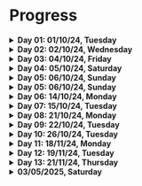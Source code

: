 # Progress

<!-- Day 01 -->
<details>
  <summary><b>Day 01: 01/10/24, Tuesday</b></summary>
    
- DSA
  - Revised time and space complexity.
  - Solved problems.
  - Links: [Notes](https://github.com/TheParthMaru/mastering-dsa/tree/main/01_time_%26_space_complexity)

- Frontend Dev

  - Revised basic HTML
  - Links: [Notes](https://github.com/TheParthMaru/HTML-Notes)
  </details>

<!-- Day 02 -->
<details>
  <summary><b>Day 02: 02/10/24, Wednesday</b></summary>
    
- DSA
  - Revised arrays
  - Link: [Notes](https://github.com/TheParthMaru/mastering-dsa/tree/main/02_arrays/notes)
  - Problems:
    * 349. Intersection of Two Arrays (need to learn HashSet for optimized solution)
    * 1480. Running Sum of 1d Array
    * Sort binary array
    * Merge two sorted arrays
  - Link: [Repo, notes and solution](https://github.com/TheParthMaru/mastering-dsa/tree/main/02_arrays)
</details>

<!-- Day 03 -->
<details>
  <summary><b>Day 03: 04/10/24, Friday</b></summary>
    
- DSA
  - Problems:
    - Add two arrays element wise
    - 121.Best Time to Buy and Sell Stock
    - 448.Find All Numbers Disappeared in an Array
    - 485.Max Consecutive Ones
    - 1.Two Sum
  - Link: [Repo, notes and solution](https://github.com/TheParthMaru/mastering-dsa/tree/main/02_arrays)
</details>

<!-- Day 04 -->
<details>
  <summary><b>Day 04: 05/10/24, Saturday</b></summary>
    
- DSA
  - Problems:
    - 136. Single Number
    - 189. Rotate Array
  - Link: [Repo, notes and solution](https://github.com/TheParthMaru/mastering-dsa/tree/main/02_arrays)
</details>

<!-- Day 04 -->
<details>
  <summary><b>Day 05: 06/10/24, Sunday</b></summary>
    
- DSA
  - Weekly revision
  - Problems:
    - 169. Majority element
  - Link: [Repo, notes and solution](https://github.com/TheParthMaru/mastering-dsa/tree/main/02_arrays)
</details>

<!-- Day 05 -->
<details>
  <summary><b>Day 05: 06/10/24, Sunday</b></summary>
    
- DSA
  - Weekly revision
  - Problems:
    - 169. Majority element
  - Link: [Repo, notes and solution](https://github.com/TheParthMaru/mastering-dsa/tree/main/02_arrays)
</details>

<!-- Day 06 -->
<details>
  <summary><b>Day 06: 14/10/24, Monday</b></summary>
    
- DSA
  - 2D arrays
  - Printing elements row wise and column wise
  - Printing elements in waveform
  - Link: [Repo, notes and solution](https://github.com/TheParthMaru/mastering-dsa/tree/main/03_2D_arrays)
</details>

<!-- Day 07 -->
<details>
  <summary><b>Day 07: 15/10/24, Tuesday</b></summary>
    
- DSA
  - Coded multiplication of matrix
  - Solved leetcode 867 transpose matrix
  - Link: [Repo, notes and solution](https://github.com/TheParthMaru/mastering-dsa/tree/main/03_2D_arrays)

- MSc
  - Groovy language theory and use cases.
  - Printing stuff in Groovy
  - Comments
  - Variables
  - Scope
  - String interpolation
  - [Detailed notes](https://github.com/TheParthMaru/groovy-notes/blob/main/notes.md)
  </details>

<!-- Day 08 -->
<details>
  <summary><b>Day 08: 21/10/24, Monday</b></summary>
    
- DSA
  - Leetcode problems solved:
    - [73. Set Matrix Zeroes](https://leetcode.com/problems/set-matrix-zeroes/description/)
    - [1672. Richest Customer Wealth](https://leetcode.com/problems/richest-customer-wealth/description/)
  - Link: [Repo, notes and solution](https://github.com/TheParthMaru/mastering-dsa/tree/main/03_2D_arrays)

- MSc
  - Groovy
    - Data types in groovy
    - Operators
    - Special operators (elvis operator, null safe operator, range operator, spread operator, spaceship operator)
    - Conditionals
    - Loops
    - Collections in groovy
    - List
    - Maps
  - [Detailed notes](https://github.com/TheParthMaru/groovy-notes/blob/main/notes.md)
  </details>

<!-- Day 09 -->
<details>
  <summary><b>Day 09: 22/10/24, Tuesday</b></summary>
    
- DSA
  - Leetcode problems solved:
    - [48. Rotate Image](https://leetcode.com/problems/rotate-image/description/)
    - [54. Spiral matrix](https://leetcode.com/problems/spiral-matrix/description/)

- Link: [Repo, notes and solution](https://github.com/TheParthMaru/mastering-dsa/tree/main/03_2D_arrays)
</details>

<!-- Day 10 -->
<details>
  <summary><b>Day 10: 26/10/24, Tuesday</b></summary>
    
- DSA
  - Leetcode problems solved:
    - [566. Reshape the Matrix](https://leetcode.com/problems/reshape-the-matrix/description/)
    - [1275. Find Winner on a Tic Tac Toe Game](https://leetcode.com/problems/find-winner-on-a-tic-tac-toe-game/description/)

- Link: [Repo, notes and solution](https://github.com/TheParthMaru/mastering-dsa/tree/main/03_2D_arrays)
</details>

<!-- Day 11 -->
<details>
  <summary><b>Day 11: 18/11/24, Monday</b></summary>
    
- DSA
  - Strings
  - StringBuilder
  - StringBuffer

- MSc

  - CPP
    - Address of operator
    - Pointers
    - De-reference operator
    - Call by reference using Pointers
    - Pointer arithmetic
    - Arrays and Pointers
    - Arrays as pointers

</details>

<!-- Day 12 -->
<details>
  <summary><b>Day 12: 19/11/24, Tuesday</b></summary>
    
- MSc
  - CPP
    - Wild pointer
    - Dangling pointer
    - Void pointer
    - Null pointer

- [Notes](https://github.com/TheParthMaru/cpp_notes/blob/main/pointers.pdf)

</details>

<!-- Day 13 -->
<details>
  <summary><b>Day 13: 21/11/24, Thursday</b></summary>

- DSA:

  - Leetcode problems solved:
    - [26. Remove Duplicates from Sorted Array](https://leetcode.com/problems/remove-duplicates-from-sorted-array/description/)
    - [167. Two Sum II - Input Array Is Sorted](https://leetcode.com/problems/two-sum-ii-input-array-is-sorted/description/)

- MSc

  - CPP
    - Intro to OOP
    - Creating classes and objects
    - Constructors
    - Types of constructors (default, paramaterized, copy)
    - Desctructors

- [DSA Link](https://github.com/TheParthMaru/mastering-dsa/tree/main/02_arrays)

</details>

<!-- God know what day -->
<details>
  <summary><b>03/05/2025, Saturday</b></summary>

### Go

- Learned about slices (dynamic arrays)
- Creating slices from array and using shorthand.
- Length vs capacity of a slice.
- Appending elements to a slice.
- Copying slices.
- Reference type nature of slice.
- Nil slice vs empty slice.
- Learned about Maps.
- Ways to create a map in go.
- Adding key-value pairs.
- Accessing key and values in a map.
- Modifying values in a map.
- Check if key exists in a map.
- `delete` key.
- Nil maps or a zero value of a map (immutable maps).
- Nested maps.

### DSA

</details>
